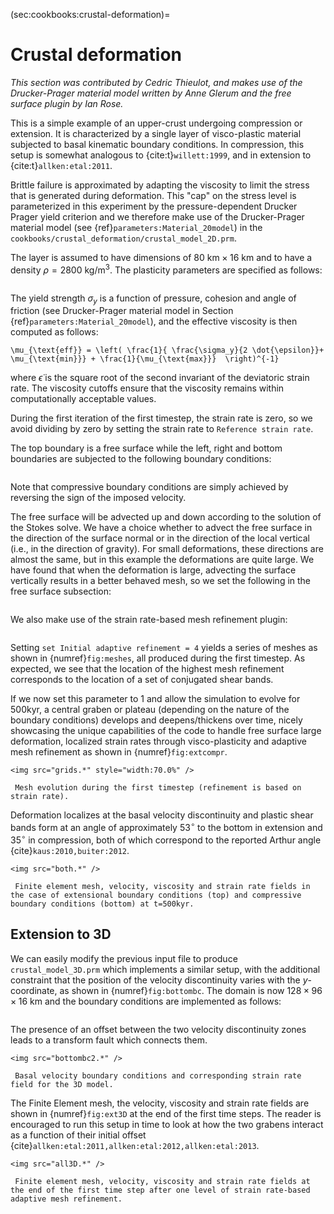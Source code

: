 (sec:cookbooks:crustal-deformation)=
# Crustal deformation

*This section was contributed by Cedric Thieulot, and makes use of the
Drucker-Prager material model written by Anne Glerum and the free surface
plugin by Ian Rose.*

This is a simple example of an upper-crust undergoing compression or
extension. It is characterized by a single layer of visco-plastic material
subjected to basal kinematic boundary conditions. In compression, this setup
is somewhat analogous to {cite:t}`willett:1999`, and in extension to
{cite:t}`allken:etal:2011`.

Brittle failure is approximated by adapting the viscosity to limit the stress
that is generated during deformation. This "cap" on the stress
level is parameterized in this experiment by the pressure-dependent Drucker
Prager yield criterion and we therefore make use of the Drucker-Prager
material model (see {ref}`parameters:Material_20model`) in the
`cookbooks/crustal_deformation/crustal_model_2D.prm`.

The layer is assumed to have dimensions of $80\text{ km} \times 16\text{ km}$
and to have a density $\rho=2800\text{ kg/m}^3$. The plasticity parameters are
specified as follows:

```{literalinclude} crustal_model_2D_part1.prm
```

The yield strength $\sigma_y$ is a function of pressure, cohesion and angle of
friction (see Drucker-Prager material model in Section
{ref}`parameters:Material_20model`), and the effective viscosity is then
computed as follows:
```{math}
\mu_{\text{eff}} = \left( \frac{1}{ \frac{\sigma_y}{2 \dot{\epsilon}}+
\mu_{\text{min}}} + \frac{1}{\mu_{\text{max}}}  \right)^{-1}
```
where
$\dot{\epsilon}$ is the square root of the second invariant of the deviatoric
strain rate. The viscosity cutoffs ensure that the viscosity remains within
computationally acceptable values.

During the first iteration of the first timestep, the strain rate is zero, so
we avoid dividing by zero by setting the strain rate to
`Reference strain rate`.

The top boundary is a free surface while the left, right and bottom boundaries
are subjected to the following boundary conditions:

```{literalinclude} crustal_model_2D_part2.prm
```

Note that compressive boundary conditions are simply achieved by reversing the
sign of the imposed velocity.

The free surface will be advected up and down according to the solution of the
Stokes solve. We have a choice whether to advect the free surface in the
direction of the surface normal or in the direction of the local vertical
(i.e., in the direction of gravity). For small deformations, these directions
are almost the same, but in this example the deformations are quite large. We
have found that when the deformation is large, advecting the surface
vertically results in a better behaved mesh, so we set the following in the
free surface subsection:

```{literalinclude} crustal_model_2D_part3.prm
```

We also make use of the strain rate-based mesh refinement plugin:

```{literalinclude} crustal_model_2D_part4.prm
```

Setting `set Initial adaptive refinement = 4` yields a series of meshes as
shown in {numref}`fig:meshes`, all produced during the first timestep. As expected, we
see that the location of the highest mesh refinement corresponds to the
location of a set of conjugated shear bands.

If we now set this parameter to 1 and allow the simulation to evolve for
500kyr, a central graben or plateau (depending on the nature of the boundary
conditions) develops and deepens/thickens over time, nicely showcasing the
unique capabilities of the code to handle free surface large deformation,
localized strain rates through visco-plasticity and adaptive mesh refinement
as shown in {numref}`fig:extcompr`.

```{figure-md} fig:meshes
<img src="grids.*" style="width:70.0%" />

 Mesh evolution during the first timestep (refinement is based on strain rate).
```

Deformation localizes at the basal velocity discontinuity and plastic shear
bands form at an angle of approximately $53^{\circ}$ to the bottom in extension
and $35^{\circ}$ in compression, both of which correspond to the reported
Arthur angle {cite}`kaus:2010,buiter:2012`.

```{figure-md} fig:extcompr
<img src="both.*" />

 Finite element mesh, velocity, viscosity and strain rate fields in the case of extensional boundary conditions (top) and compressive boundary conditions (bottom) at t=500kyr.
```

## Extension to 3D

We can easily modify the previous input file to produce `crustal_model_3D.prm`
which implements a similar setup, with the additional constraint that the
position of the velocity discontinuity varies with the $y$-coordinate, as
shown in {numref}`fig:bottombc`. The domain is now $128\times96\times16$ km and the
boundary conditions are implemented as follows:

```{literalinclude} crustal_model_3D_part1.prm
```

The presence of an offset between the two velocity discontinuity zones leads
to a transform fault which connects them.

```{figure-md} fig:bottombc
<img src="bottombc2.*" />

 Basal velocity boundary conditions and corresponding strain rate field for the 3D model.
```

The Finite Element mesh, the velocity, viscosity and strain rate fields are
shown in {numref}`fig:ext3D` at the end of the first time steps. The reader is
encouraged to run this setup in time to look at how the two grabens interact
as a function of their initial offset
{cite}`allken:etal:2011,allken:etal:2012,allken:etal:2013`.

```{figure-md} fig:ext3D
<img src="all3D.*" />

 Finite element mesh, velocity, viscosity and strain rate fields at the end of the first time step after one level of strain rate-based adaptive mesh refinement.
```
